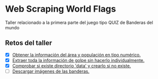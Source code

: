 # Web Scraping World Flags
Taller relacionado a la primera parte del juego tipo QUIZ de Banderas del mundo

## Retos del taller

- [X] [Obtener la información del área y populación en tipo numérico.](https://github.com/mugan86/web-scrapping-world-flags/issues/1)
- [X] [Extraer toda la información de golpe sin hacerlo individualmente.](https://github.com/mugan86/web-scrapping-world-flags/issues/2)
- [X] [Comprobar si existe directorio 'data' y crearlo si no existe.](https://github.com/mugan86/web-scrapping-world-flags/issues/6)
- [ ] [Descargar imágenes de las banderas.](https://github.com/mugan86/web-scrapping-world-flags/issues/3)
